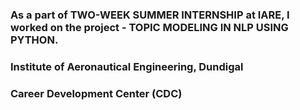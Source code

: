 ### As a part of TWO-WEEK SUMMER INTERNSHIP at IARE, I worked on the project - TOPIC MODELING IN NLP USING PYTHON.
### Institute of Aeronautical Engineering, Dundigal
### Career Development Center (CDC)
